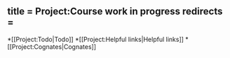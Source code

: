 title = Project:Course work in progress
redirects =
---

*[[Project:Todo|Todo]]
*[[Project:Helpful links|Helpful links]]
*[[Project:Cognates|Cognates]]